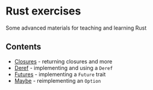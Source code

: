 # Rust exercises

Some advanced materials for teaching and learning Rust

## Contents

- [Closures](./closures) - returning closures and more
- [Deref](./deref) - implementing and using a `Deref`
- [Futures](./futures) - implementing a `Future` trait
- [Maybe](./maybe) - reimplementing an `Option`
